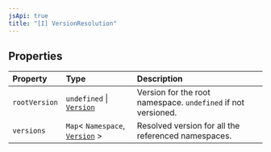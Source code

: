 ```yaml
---
jsApi: true
title: "[I] VersionResolution"
---
```


## Properties

| Property      | Type                                                     | Description                                                   |
| :------------ | :------------------------------------------------------- | :------------------------------------------------------------ |
| `rootVersion` | `undefined` \| [`Version`](Interface.Version.md)         | Version for the root namespace. `undefined` if not versioned. |
| `versions`    | `Map`< `Namespace`, [`Version`](Interface.Version.md) \> | Resolved version for all the referenced namespaces.           |
